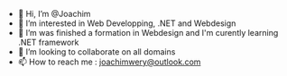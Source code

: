 - 👋 Hi, I’m @Joachim
- 👀 I’m interested in Web Developping, .NET and Webdesign
- 🌱 I’m was finished a formation in Webdesign and I'm curently learning .NET framework
- 💞️ I’m looking to collaborate on all domains 
- 📫 How to reach me : joachimwery@outlook.com

<!---
JoatypeR/JoatypeR is a ✨ special ✨ repository because its `README.md` (this file) appears on your GitHub profile.
You can click the Preview link to take a look at your changes.
--->
